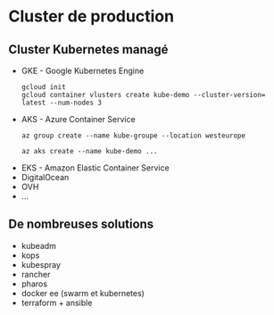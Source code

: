 # Cluster de production 

## Cluster Kubernetes managé 
* GKE - Google Kubernetes Engine 
    ```
    gcloud init
    gcloud container vlusters create kube-demo --cluster-version= latest --num-nodes 3 
    ```
* AKS - Azure Container Service
    ```
    az group create --name kube-groupe --location westeurope
    
    az aks create --name kube-demo ... 
    ```
* EKS - Amazon Elastic Container Service 
* DigitalOcean
* OVH
* ...

## De nombreuses solutions
* kubeadm
* kops
* kubespray
* rancher
* pharos
* docker ee (swarm et kubernetes)
* terraform + ansible

